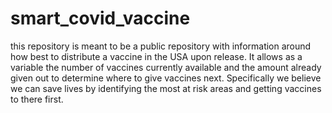 # smart_covid_vaccine
this repository is meant to be a public repository with information around how best to distribute a vaccine in the USA upon release. It allows as a variable the number of vaccines currently available and the amount already given out to determine where to give vaccines next. Specifically we believe we can save lives by identifying the most at risk areas and getting vaccines to there first.
